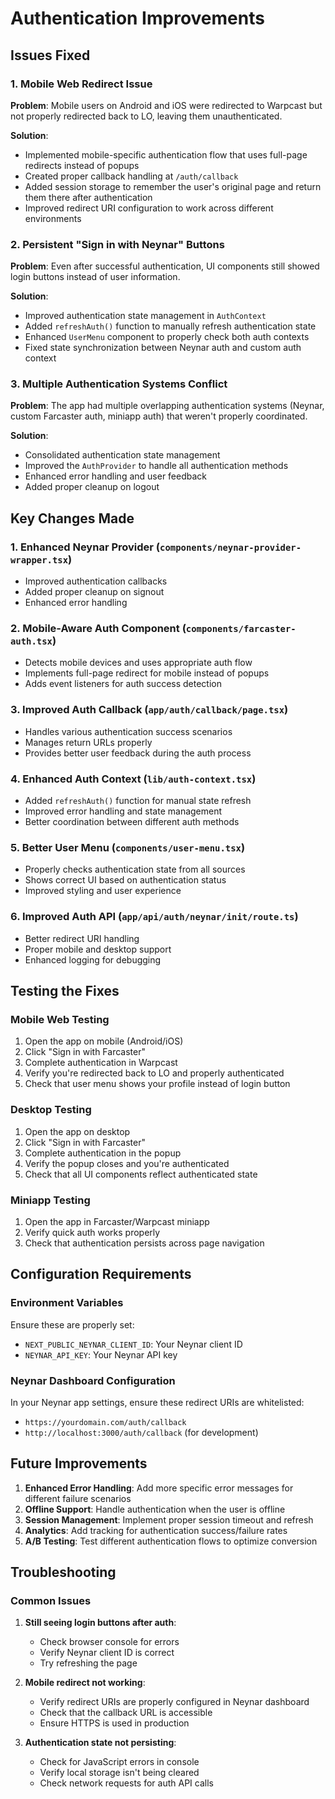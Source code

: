 # Authentication Improvements

## Issues Fixed

### 1. Mobile Web Redirect Issue
**Problem**: Mobile users on Android and iOS were redirected to Warpcast but not properly redirected back to LO, leaving them unauthenticated.

**Solution**: 
- Implemented mobile-specific authentication flow that uses full-page redirects instead of popups
- Created proper callback handling at `/auth/callback` 
- Added session storage to remember the user's original page and return them there after authentication
- Improved redirect URI configuration to work across different environments

### 2. Persistent "Sign in with Neynar" Buttons
**Problem**: Even after successful authentication, UI components still showed login buttons instead of user information.

**Solution**:
- Improved authentication state management in `AuthContext`
- Added `refreshAuth()` function to manually refresh authentication state
- Enhanced `UserMenu` component to properly check both auth contexts
- Fixed state synchronization between Neynar auth and custom auth context

### 3. Multiple Authentication Systems Conflict
**Problem**: The app had multiple overlapping authentication systems (Neynar, custom Farcaster auth, miniapp auth) that weren't properly coordinated.

**Solution**:
- Consolidated authentication state management
- Improved the `AuthProvider` to handle all authentication methods
- Enhanced error handling and user feedback
- Added proper cleanup on logout

## Key Changes Made

### 1. Enhanced Neynar Provider (`components/neynar-provider-wrapper.tsx`)
- Improved authentication callbacks
- Added proper cleanup on signout
- Enhanced error handling

### 2. Mobile-Aware Auth Component (`components/farcaster-auth.tsx`)
- Detects mobile devices and uses appropriate auth flow
- Implements full-page redirect for mobile instead of popups
- Adds event listeners for auth success detection

### 3. Improved Auth Callback (`app/auth/callback/page.tsx`)
- Handles various authentication success scenarios
- Manages return URLs properly
- Provides better user feedback during the auth process

### 4. Enhanced Auth Context (`lib/auth-context.tsx`)
- Added `refreshAuth()` function for manual state refresh
- Improved error handling and state management
- Better coordination between different auth methods

### 5. Better User Menu (`components/user-menu.tsx`)
- Properly checks authentication state from all sources
- Shows correct UI based on authentication status
- Improved styling and user experience

### 6. Improved Auth API (`app/api/auth/neynar/init/route.ts`)
- Better redirect URI handling
- Proper mobile and desktop support
- Enhanced logging for debugging

## Testing the Fixes

### Mobile Web Testing
1. Open the app on mobile (Android/iOS)
2. Click "Sign in with Farcaster"
3. Complete authentication in Warpcast
4. Verify you're redirected back to LO and properly authenticated
5. Check that user menu shows your profile instead of login button

### Desktop Testing
1. Open the app on desktop
2. Click "Sign in with Farcaster" 
3. Complete authentication in the popup
4. Verify the popup closes and you're authenticated
5. Check that all UI components reflect authenticated state

### Miniapp Testing
1. Open the app in Farcaster/Warpcast miniapp
2. Verify quick auth works properly
3. Check that authentication persists across page navigation

## Configuration Requirements

### Environment Variables
Ensure these are properly set:
- `NEXT_PUBLIC_NEYNAR_CLIENT_ID`: Your Neynar client ID
- `NEYNAR_API_KEY`: Your Neynar API key

### Neynar Dashboard Configuration
In your Neynar app settings, ensure these redirect URIs are whitelisted:
- `https://yourdomain.com/auth/callback`
- `http://localhost:3000/auth/callback` (for development)

## Future Improvements

1. **Enhanced Error Handling**: Add more specific error messages for different failure scenarios
2. **Offline Support**: Handle authentication when the user is offline
3. **Session Management**: Implement proper session timeout and refresh
4. **Analytics**: Add tracking for authentication success/failure rates
5. **A/B Testing**: Test different authentication flows to optimize conversion

## Troubleshooting

### Common Issues

1. **Still seeing login buttons after auth**: 
   - Check browser console for errors
   - Verify Neynar client ID is correct
   - Try refreshing the page

2. **Mobile redirect not working**:
   - Verify redirect URIs are properly configured in Neynar dashboard
   - Check that the callback URL is accessible
   - Ensure HTTPS is used in production

3. **Authentication state not persisting**:
   - Check for JavaScript errors in console
   - Verify local storage isn't being cleared
   - Check network requests for auth API calls 